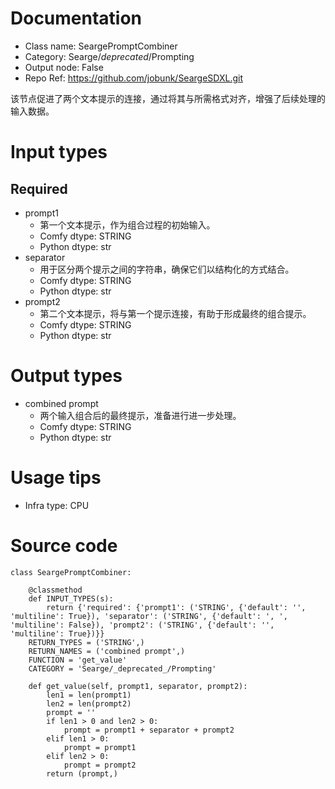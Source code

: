 # Documentation
- Class name: SeargePromptCombiner
- Category: Searge/_deprecated_/Prompting
- Output node: False
- Repo Ref: https://github.com/jobunk/SeargeSDXL.git

该节点促进了两个文本提示的连接，通过将其与所需格式对齐，增强了后续处理的输入数据。

# Input types
## Required
- prompt1
    - 第一个文本提示，作为组合过程的初始输入。
    - Comfy dtype: STRING
    - Python dtype: str
- separator
    - 用于区分两个提示之间的字符串，确保它们以结构化的方式结合。
    - Comfy dtype: STRING
    - Python dtype: str
- prompt2
    - 第二个文本提示，将与第一个提示连接，有助于形成最终的组合提示。
    - Comfy dtype: STRING
    - Python dtype: str

# Output types
- combined prompt
    - 两个输入组合后的最终提示，准备进行进一步处理。
    - Comfy dtype: STRING
    - Python dtype: str

# Usage tips
- Infra type: CPU

# Source code
```
class SeargePromptCombiner:

    @classmethod
    def INPUT_TYPES(s):
        return {'required': {'prompt1': ('STRING', {'default': '', 'multiline': True}), 'separator': ('STRING', {'default': ', ', 'multiline': False}), 'prompt2': ('STRING', {'default': '', 'multiline': True})}}
    RETURN_TYPES = ('STRING',)
    RETURN_NAMES = ('combined prompt',)
    FUNCTION = 'get_value'
    CATEGORY = 'Searge/_deprecated_/Prompting'

    def get_value(self, prompt1, separator, prompt2):
        len1 = len(prompt1)
        len2 = len(prompt2)
        prompt = ''
        if len1 > 0 and len2 > 0:
            prompt = prompt1 + separator + prompt2
        elif len1 > 0:
            prompt = prompt1
        elif len2 > 0:
            prompt = prompt2
        return (prompt,)
```